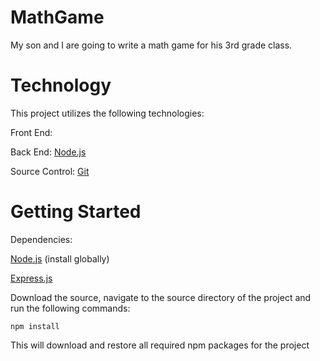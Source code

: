 # MathGame

My son and I are going to write a math game for his 3rd grade class.  

Technology 
========
This project utilizes the following technologies:

Front End: 

Back End:  [Node.js](https://nodejs.org/en/)

Source Control: [Git](https://git-scm.com/)

Getting Started
===========
Dependencies:
 
[Node.js](https://nodejs.org/en/) (install globally)
	
[Express.js](https://expressjs.com/) 
	
Download the source, navigate to the source directory of the project and run the following commands:
```
npm install 
```
This will download and restore all required npm packages for the project 
